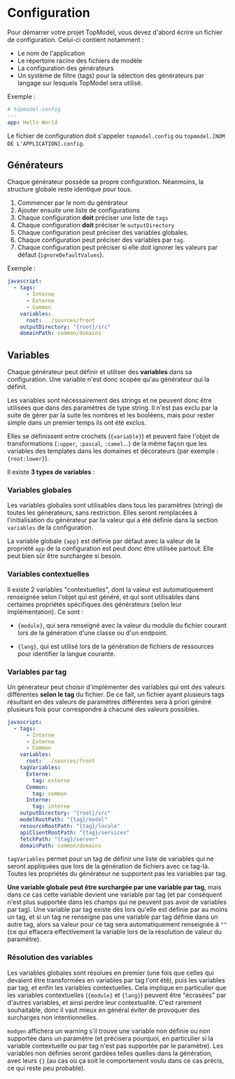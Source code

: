 # Configuration <!-- {docsify-ignore-all} -->

Pour démarrer votre projet TopModel, vous devez d'abord écrire un fichier de configuration. Celui-ci contient notamment :

- Le nom de l'application
- Le répertoire racine des fichiers de modèle
- La configuration des générateurs
- Un système de filtre (tags) pour la sélection des générateurs par langage sur lesquels TopModel sera utilisé.

Exemple :

```yaml
# topmodel.config
---
app: Hello World
```

Le fichier de configuration doit s'appeler `topmodel.config` ou `topmodel.[NOM DE L'APPLICATION].config`.

## Générateurs

Chaque générateur possède sa propre configuration. Néanmoins, la structure globale reste identique pour tous.

1. Commencer par le nom du générateur
2. Ajouter ensuite une liste de configurations
3. Chaque configuration **doit** préciser une liste de `tags`
4. Chaque configuration **doit** préciser le `outputDirectory`
5. Chaque configuration peut préciser des variables globales.
6. Chaque configuration peut préciser des variables par `tag`.
7. Chaque configuration peut préciser si elle doit ignorer les valeurs par défaut (`ignoreDefaultValues`).

Exemple :

```yaml
javascript:
  - tags:
      - Interne
      - Externe
      - Common
    variables:
      root: ../sources/front
    outputDirectory: "{root}/src"
    domainPath: common/domains
```

## Variables

Chaque générateur peut définir et utiliser des **variables** dans sa configuration. Une variable n'est donc scopée qu'au générateur qui la définit.

Les variables sont nécessairement des strings et ne peuvent donc être utilisées que dans des paramètres de type string. Il n'est pas exclu par la suite de gérer par la suite les nombres et les booléens, mais pour rester simple dans un premier temps ils ont été exclus.

Elles se définissent entre crochets (`{variable}`) et peuvent faire l'objet de transformations (`:upper`, `:pascal`, `:camel`...) de la même façon que les variables des templates dans les domaines et décorateurs (par exemple : `{root:lower}`).

Il existe **3 types de variables** :

### Variables globales

Les variables globales sont utilisables dans tous les paramètres (string) de toutes les générateurs, sans restriction. Elles seront remplacées à l'initialisation du générateur par la valeur qui a été définie dans la section `variables` de la configuration.

La variable globale `{app}` est définie par défaut avec la valeur de la propriété `app` de la configuration est peut donc être utilisée partout. Elle peut bien sûr être surchargée si besoin.

### Variables contextuelles

Il existe 2 variables "contextuelles", dont la valeur est automatiquement renseignée selon l'objet qui est généré, et qui sont utilisables dans certaines propriétés spécifiques des générateurs (selon leur implémentation). Ce sont :

- `{module}`, qui sera renseigné avec la valeur du module du fichier courant lors de la génération d'une classe ou d'un endpoint.

- `{lang}`, qui est utilisé lors de la génération de fichiers de ressources pour identifier la langue courante.

### Variables par tag

Un générateur peut choisir d'implémenter des variables qui ont des valeurs différentes **selon le tag** du fichier. De ce fait, un fichier ayant plusieurs tags résultant en des valeurs de paramètres différentes sera à priori généré plusieurs fois pour correspondre à chacune des valeurs possibles.

```yaml
javascript:
  - tags:
      - Interne
      - Externe
      - Common
    variables:
      root: ../sources/front
    tagVariables:
      Externe:
        tag: externe
      Common:
        tag: common
      Interne:
        tag: interne
    outputDirectory: "{root}/src"
    modelRootPath: "{tag}/model"
    resourceRootPath: "{tag}/locale"
    apiClientRootPath: "{tag}/services"
    fetchPath: "{tag}/server"
    domainPath: common/domains
```

`tagVariables` permet pour un tag de définir une liste de variables qui ne seront appliquées que lors de la génération de fichiers avec ce tag-là. Toutes les propriétés du générateur ne supportent pas les variables par tag.

**Une variable globale peut être surchargée par une variable par tag**, mais dans ce cas cette variable devient une variable par tag (et par conséquent n'est plus supportée dans les champs qui ne peuvent pas avoir de variables par tag). Une variable par tag existe dès lors qu'elle est définie par au moins un tag, et si un tag ne renseigne pas une variable par tag définie dans un autre tag, alors sa valeur pour ce tag sera automatiquement renseignée à `""` (ce qui effacera effectivement la variable lors de la résolution de valeur du paramètre).

### Résolution des variables

Les variables globales sont résolues en premier (une fois que celles qui devaient être transformées en variables par tag l'ont été), puis les variables par tag, et enfin les variables contextuelles. Cela implique en particulier que les variables contextuelles (`{module}` et `{lang}`) peuvent être "écrasées" par d'autres variables, et ainsi perdre leur contextualité. C'est rarement souhaitable, donc il vaut mieux en général éviter de provoquer des surcharges non intentionnelles.

`modgen` affichera un warning s'il trouve une variable non définie ou non supportée dans un paramètre (et précisera pourquoi, en particulier si la variable contextuelle ou par tag n'est pas supportée par le paramètre). Les variables non définies seront gardées telles quelles dans la génération, avec leurs `{}` (au cas où ça soit le comportement voulu dans ce cas précis, ce qui reste peu probable).
